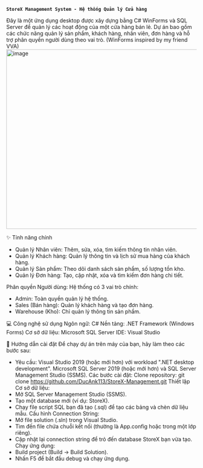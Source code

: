 ******```StoreX Management System - Hệ thống Quản lý Cửa hàng```******

Đây là một ứng dụng desktop được xây dựng bằng C# WinForms và SQL Server để quản lý các hoạt động của một cửa hàng bán lẻ. Dự án bao gồm các chức năng quản lý sản phẩm, khách hàng, nhân viên, đơn hàng và hỗ trợ phân quyền người dùng theo vai trò.
(WinForms inspired by my friend VVA)
<img width="798" height="475" alt="image" src="https://github.com/user-attachments/assets/8cd2dc0b-4bd1-4367-8598-61c8245882c4" />

✨ Tính năng chính
- Quản lý Nhân viên: Thêm, sửa, xóa, tìm kiếm thông tin nhân viên.
- Quản lý Khách hàng: Quản lý thông tin và lịch sử mua hàng của khách hàng.
- Quản lý Sản phẩm: Theo dõi danh sách sản phẩm, số lượng tồn kho.
- Quản lý Đơn hàng: Tạo, cập nhật, xóa và tìm kiếm đơn hàng chi tiết.

Phân quyền Người dùng: Hệ thống có 3 vai trò chính:
- Admin: Toàn quyền quản lý hệ thống.
- Sales (Bán hàng): Quản lý khách hàng và tạo đơn hàng.
- Warehouse (Kho): Chỉ quản lý thông tin sản phẩm.

💻 Công nghệ sử dụng
Ngôn ngữ: C#
Nền tảng: .NET Framework (Windows Forms)
Cơ sở dữ liệu: Microsoft SQL Server
IDE: Visual Studio

🚀 Hướng dẫn cài đặt
Để chạy dự án trên máy của bạn, hãy làm theo các bước sau:
- Yêu cầu:
Visual Studio 2019 (hoặc mới hơn) với workload ".NET desktop development".
Microsoft SQL Server 2019 (hoặc mới hơn) và SQL Server Management Studio (SSMS).
Các bước cài đặt:
Clone repository:
git clone https://github.com/DucAnk113/StoreX-Management.git
Thiết lập Cơ sở dữ liệu:
- Mở SQL Server Management Studio (SSMS).
- Tạo một database mới (ví dụ: StoreX).
- Chạy file script SQL bạn đã tạo (.sql) để tạo các bảng và chèn dữ liệu mẫu.
Cấu hình Connection String:
- Mở file solution (.sln) trong Visual Studio.
- Tìm đến file chứa chuỗi kết nối (thường là App.config hoặc trong một lớp riêng).
- Cập nhật lại connection string để trỏ đến database StoreX bạn vừa tạo.
Chạy ứng dụng:
- Build project (Build -> Build Solution).
- Nhấn F5 để bắt đầu debug và chạy ứng dụng.
